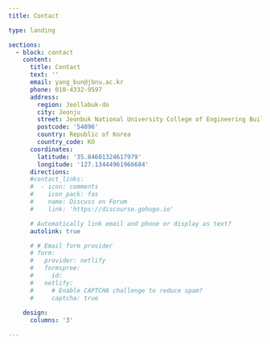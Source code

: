 ```yaml
---
title: Contact

type: landing

sections:
  - block: contact
    content:
      title: Contact
      text: ''
      email: yang_bun@jbnu.ac.kr
      phone: 010-4332-9597
      address:
        region: Jeollabuk-do
        city: Jeonju
        street: Jeonbuk National University College of Engineering Building 7
        postcode: '54896'
        country: Republic of Korea
        country_code: KO
      coordinates:
        latitude: '35.84601324617979'
        longitude: '127.13444961966684'
      directions:
      #contact_links:
      #  - icon: comments
      #    icon_pack: fas
      #    name: Discuss on Forum
      #    link: 'https://discourse.gohugo.io'

      # Automatically link email and phone or display as text?
      autolink: true

      # # Email form provider
      # form:
      #   provider: netlify
      #   formspree:
      #     id:
      #   netlify:
      #     # Enable CAPTCHA challenge to reduce spam?
      #     captcha: true
      
    design:
      columns: '3'

---
```

